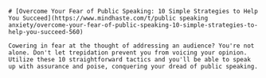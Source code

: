 
    # [Overcome Your Fear of Public Speaking: 10 Simple Strategies to Help You Succeed](https://www.mindhaste.com/t/public speaking anxiety/overcome-your-fear-of-public-speaking-10-simple-strategies-to-help-you-succeed-560)

    Cowering in fear at the thought of addressing an audience? You're not alone. Don't let trepidation prevent you from voicing your opinion. Utilize these 10 straightforward tactics and you'll be able to speak up with assurance and poise, conquering your dread of public speaking.
    